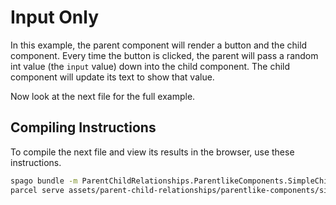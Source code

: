 # Input Only

In this example, the parent component will render a button and the child component. Every time the button is clicked, the parent will pass a random int value (the `input` value) down into the child component. The child component will update its text to show that value.

Now look at the next file for the full example.

## Compiling Instructions

To compile the next file and view its results in the browser, use these instructions.

```bash
spago bundle -m ParentChildRelationships.ParentlikeComponents.SimpleChild.InputOnly -t assets/parent-child-relationships/parentlike-components/simple-child/parent-input-only.js
parcel serve assets/parent-child-relationships/parentlike-components/simple-child/parent-input-only.html -o parent-input-only--parcelified.html --open
```
